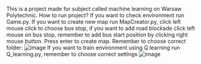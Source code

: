 This is a project made for subject called machine learning on Warsaw Polytechnic.
How to run project?
If you want to check environment run Game.py.
If you want to create new map run MapCreator.py, click left mouse click to choose bus stop, if you want to add road blockade click left mouse on bus stop, 
remember to add bus start position by clicking right mouse button. Press enter to create map. Remember to choose correct folder:
![image](https://github.com/tomaszewski525/UMA/assets/75726290/ce281d7b-f4ef-43c7-be3e-98d0c3c6b949)
If you want to train environment using Q learning run Q_learning.py, remember to choose correct settings
![image](https://github.com/tomaszewski525/UMA/assets/75726290/b9e16ddb-0550-4cec-80f5-c35fccaf22c7)
